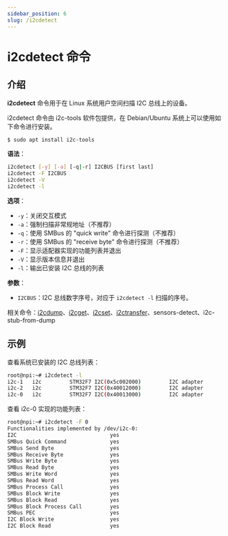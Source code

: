 ```yaml
---
sidebar_position: 6
slug: /i2cdetect
---
```


# i2cdetect 命令



## 介绍

**i2cdetect** 命令用于在 Linux 系统用户空间扫描 I2C 总线上的设备。

i2cdetect 命令由 i2c-tools 软件包提供，在 Debian/Ubuntu 系统上可以使用如下命令进行安装。

```bash
$ sudo apt install i2c-tools
```

**语法**：

```bash
i2cdetect [-y] [-a] [-q|-r] I2CBUS [first last]
i2cdetect -F I2CBUS
i2cdetect -V
i2cdetect -l
```

**选项**：

- `-y`：关闭交互模式
- `-a`：强制扫描非常规地址（不推荐）
- `-q`：使用 SMBus 的 "quick write" 命令进行探测（不推荐）
- `-r`：使用 SMBus 的 "receive byte" 命令进行探测（不推荐）
- `-F`：显示适配器实现的功能列表并退出
- `-V`：显示版本信息并退出
- `-l`：输出已安装 I2C 总线的列表

**参数**：

- `I2CBUS`：I2C 总线数字序号，对应于 `i2cdetect -l` 扫描的序号。

相关命令：[i2cdump](/linux-command/i2cdump)、[i2cget](/linux-command/i2cget)、[i2cset](/linux-command/i2cset)、[i2ctransfer](/linux-command/i2ctransfer)、sensors-detect、i2c-stub-from-dump



## 示例

查看系统已安装的 I2C 总线列表：

```bash
root@npi:~# i2cdetect -l
i2c-1   i2c         STM32F7 I2C(0x5c002000)         I2C adapter
i2c-2   i2c         STM32F7 I2C(0x40012000)         I2C adapter
i2c-0   i2c         STM32F7 I2C(0x40013000)         I2C adapter
```

查看 i2c-0 实现的功能列表：

```bash
root@npi:~# i2cdetect -F 0
Functionalities implemented by /dev/i2c-0:
I2C                              yes
SMBus Quick Command              yes
SMBus Send Byte                  yes
SMBus Receive Byte               yes
SMBus Write Byte                 yes
SMBus Read Byte                  yes
SMBus Write Word                 yes
SMBus Read Word                  yes
SMBus Process Call               yes
SMBus Block Write                yes
SMBus Block Read                 yes
SMBus Block Process Call         yes
SMBus PEC                        yes
I2C Block Write                  yes
I2C Block Read                   yes
```

